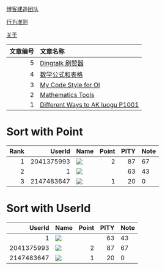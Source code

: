 [博客建造团队](https://www.github.com/dovuque/)

[行为准则](https://dovuque.github.io/code_of_conduct/)

[关于](https://dovuque.github.io/about)

|文章编号|文章名称|
|--:|:--|
|5|[Dingtalk 刷赞器](https://www.github.com/dovuq/dingtalk)|
|4|[数学公式和表格](https://dovuq.github.com/post/数学公式和表格)|
|3|[My Code Style for OI](https://dovuque.github.io/codestyle/)|
|2|[Mathematics Tools](https://unthique.github.io/mathematics/)|
|1|[Different Ways to AK luogu P1001](https://dovuque.github.io/akp1001)|

# Sort with Point

|Rank|UserId|Name|Point|PITY|Note|
|--:|--:|:--|--:|--:|:--|
|1|2041375993|![](http://latex.codecogs.com/gif.latex?$\color{yellow}xrdrsp$)|2|87|67|-|
|2|1|![](http://latex.codecogs.com/gif.latex?$\color{orange}[Owner]\,Dovuq$)||63|43|-|
|3|2147483647|![](http://latex.codecogs.com/gif.latex?$\color{orange}Silly\,Computer$)|1|20|0|-|

# Sort with UserId

|UserId|Name|Point|PITY|Note|
|--:|:--|--:|--:|:--|
|1|![](http://latex.codecogs.com/gif.latex?$\color{orange}[Owner]\,Dovuq$)||63|43|-|
|2041375993|![](http://latex.codecogs.com/gif.latex?$\color{yellow}xrdrsp$)|2|87|67|-|
|2147483647|![](http://latex.codecogs.com/gif.latex?$\color{orange}Silly\,Computer$)|1|20|0|-|

